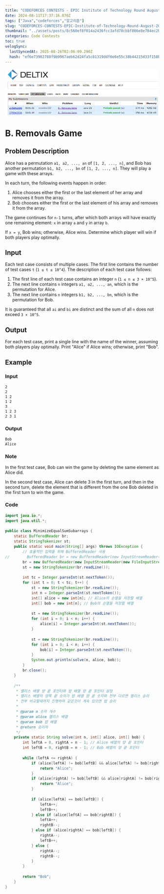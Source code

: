 ```yaml
---
title: "CODEFORCES CONTESTS - EPIC Institute of Technology Round August 2024 (Div. 1 + Div. 2) - Removals Game"
date: 2024-08-11T17:37:16.070Z
tags: ["Java","codeforces","알고리즘"]
slug: "CODEFORCES-CONTESTS-EPIC-Institute-of-Technology-Round-August-2024-Div.-1-Div.-2-Removals-Game"
thumbnail: "../assets/posts/8c560ef8f014a2436fcc3afd70cbbf866e8e784ec2b20ea17972c6ee757caa4f.png"
categories: Code Contests
toc: true
velogSync:
  lastSyncedAt: 2025-08-26T02:06:09.290Z
  hash: "ef6e73902788f9b9967aeb62d24fa5c81319ddf6e6e55c38b44215d33f158b58"
---
```


![](/assets/posts/8c560ef8f014a2436fcc3afd70cbbf866e8e784ec2b20ea17972c6ee757caa4f.png)
# B. Removals Game

## Problem Description

Alice has a permutation `a1, a2, ..., an` of `[1, 2, ..., n]`, and Bob has another permutation `b1, b2, ..., bn` of `[1, 2, ..., n]`. They will play a game with these arrays.

In each turn, the following events happen in order:

1. Alice chooses either the first or the last element of her array and removes it from the array.
2. Bob chooses either the first or the last element of his array and removes it from the array.

The game continues for `n-1` turns, after which both arrays will have exactly one remaining element: `x` in array `a` and `y` in array `b`.

If `x = y`, Bob wins; otherwise, Alice wins. Determine which player will win if both players play optimally.

## Input

Each test case consists of multiple cases. The first line contains the number of test cases `t` (`1 ≤ t ≤ 10^4`). The description of each test case follows:

1. The first line of each test case contains an integer `n` (`1 ≤ n ≤ 3 × 10^5`).
2. The next line contains `n` integers `a1, a2, ..., an`, which is the permutation for Alice.
3. The next line contains `n` integers `b1, b2, ..., bn`, which is the permutation for Bob.

It is guaranteed that all `ai` and `bi` are distinct and the sum of all `n` does not exceed `3 × 10^5`.

## Output

For each test case, print a single line with the name of the winner, assuming both players play optimally. Print "Alice" if Alice wins; otherwise, print "Bob".

## Example

### Input
```
2
2
1 2
1 2
3
1 2 3
2 3 1
```

### Output
```
Bob
Alice
```
### Note
In the first test case, Bob can win the game by deleting the same element as Alice did.

In the second test case, Alice can delete 3
 in the first turn, and then in the second turn, delete the element that is different from the one Bob deleted in the first turn to win the game.


### Code

```java
import java.io.*;
import java.util.*;

public class MinimizeEqualSumSubarrays {
	static BufferedReader br;
	static StringTokenizer st;
    public static void main(String[] args) throws IOException {
        // 효율적인 입력을 위해 BufferedReader 사용    	
//        BufferedReader br = new BufferedReader(new InputStreamReader(System.in));
        br = new BufferedReader(new InputStreamReader(new FileInputStream("input.txt")));
        st = new StringTokenizer(br.readLine());
        
        int tc = Integer.parseInt(st.nextToken());
        for (int t = 0; t < tc; t++) {
            st = new StringTokenizer(br.readLine());
            int n = Integer.parseInt(st.nextToken());
            int[] alice = new int[n]; // Alice의 순열을 저장할 배열
            int[] bob = new int[n]; // Bob의 순열을 저장할 배열

            st = new StringTokenizer(br.readLine());
            for (int i = 0; i < n; i++) {
            	alice[i] = Integer.parseInt(st.nextToken());
            }

            st = new StringTokenizer(br.readLine());
            for (int i = 0; i < n; i++) {
                bob[i] = Integer.parseInt(st.nextToken());
            }
            System.out.println(solve(n, alice, bob));
        }
        br.close();
    }

    /**
     * 앨리스 배열 양 끝 포인터와 밥 배열 양 끝 포인터 설정
     * 앨리스 배열의 양쪽 끝 숫자가 밥 배열 양 끝 숫자와 전부 다르면 앨리스 승리
     * 전부 비교할때까지 진행하며 같은것이 계속 있으면 밥 승리
     * 
     * @param n 숫자 개수
     * @param alice 앨리스 배열
     * @param bob 밥 배열
     * @return 승리자
     */
    private static String solve(int n, int[] alice, int[] bob) {
        int leftA = 0, rightA = n - 1; // Alice 배열의 양 끝 포인터
        int leftB = 0, rightB = n - 1; // Bob 배열의 양 끝 포인터

        while (leftA <= rightA) {
            if (alice[leftA] != bob[leftB] && alice[leftA] != bob[rightB]) {
                return "Alice";
            }
            if (alice[rightA] != bob[leftB] && alice[rightA] != bob[rightB]) {
                return "Alice";
            }

            if (alice[leftA] == bob[leftB]) {
                leftA++;
                leftB++;
            } else if (alice[leftA] == bob[rightB]) {
                leftA++;
                rightB--;
            } else if (alice[rightA] == bob[leftB]) {
                rightA--;
                leftB++;
            } else {
                rightA--;
                rightB--;
            }
        }
        
        return "Bob";
    }
}
```